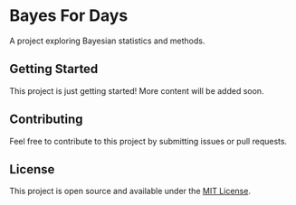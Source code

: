 # Bayes For Days

A project exploring Bayesian statistics and methods.

## Getting Started

This project is just getting started! More content will be added soon.

## Contributing

Feel free to contribute to this project by submitting issues or pull requests.

## License

This project is open source and available under the [MIT License](LICENSE).
